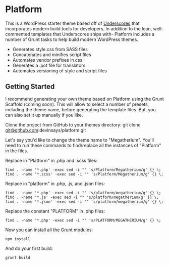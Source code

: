 Platform
===

This is a WordPress starter theme based off of [Underscores](http://underscores.me/) that incorporates modern build tools for developers.  In addition to the lean, well-commented templates that Underscores ships with- Platform includes a number of Grunt tasks to help build modern WordPress themes.

* Generates style.css from SASS files
* Concatenates and minifies script files
* Automates vendor prefixes in css
* Generates a .pot file for translators
* Automates versioning of style and script files

Getting Started
---------------

I recommend generating your own theme based on Platform using the Grunt Scaffold (coming soon).  This will allow to select a number of presets, including the theme name, before generating the template files.  But, you can also set it up manually if you like.

Clone the project from GitHub to your themes directory:
git clone git@github.com:devinsays/platform.git

Let's say you'd like to change the theme name to "Megatherium".  You'll need to run these commands to find/replace all the instances of "Platform" in the files.

Replace in "Platform" in .php and .scss files:

```SHELL
find . -name '*.php' -exec sed -i "" 's/Platform/Megatherium/g' {} \;
find . -name '*.scss' -exec sed -i "" 's/Platform/Megatherium/g' {} \;
```

Replace in "platform" in .php, .js, and .json files:

```SHELL
find . -name '*.php' -exec sed -i "" 's/platform/megatherium/g' {} \;
find . -name '*.js' -exec sed -i "" 's/platform/megatherium/g' {} \;
find . -name '*.json' -exec sed -i "" 's/platform/megatherium/g' {} \;
```

Replace the constant "PLATFORM" in .php files:

```SHELL
find . -name '*.php' -exec sed -i "" 's/PLATFORM/MEGATHERIUM/g' {} \;
```

Now you can install all the Grunt modules:

```SHELL
npm install
```

And do your first build:

```SHELL
grunt build
```